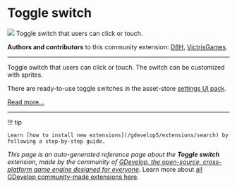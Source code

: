 # Toggle switch

<img src="https://asset-resources.gdevelop.io/public-resources/Icons/Line Hero Pack/Master/SVG/Interface Elements/8d0cd8cd0c9318f4f6efde6ee6b4c192bd19306467f80c9970387a259300f895_Interface Elements_interface_ui_toggle_switch_on_off.svg" class="extension-icon"></img>
Toggle switch that users can click or touch.

**Authors and contributors** to this community extension: [D8H](https://gd.games/D8H), [VictrisGames](https://gd.games/VictrisGames).

---

Toggle switch that users can click or touch. The switch can be customized with sprites.

There are ready-to-use toggle switches in the asset-store [settings UI pack](https://editor.gdevelop.io/?initial-dialog=asset-store&asset-pack=settings-ui-settings-ui).

[Read more...](https://wiki.gdevelop.io/gdevelop5/objects/toggle-switch)

---

!!! tip

    Learn [how to install new extensions](/gdevelop5/extensions/search) by following a step-by-step guide.

*This page is an auto-generated reference page about the **Toggle switch** extension, made by the community of [GDevelop, the open-source, cross-platform game engine designed for everyone](https://gdevelop.io/).* Learn more about [all GDevelop community-made extensions here](/gdevelop5/extensions).